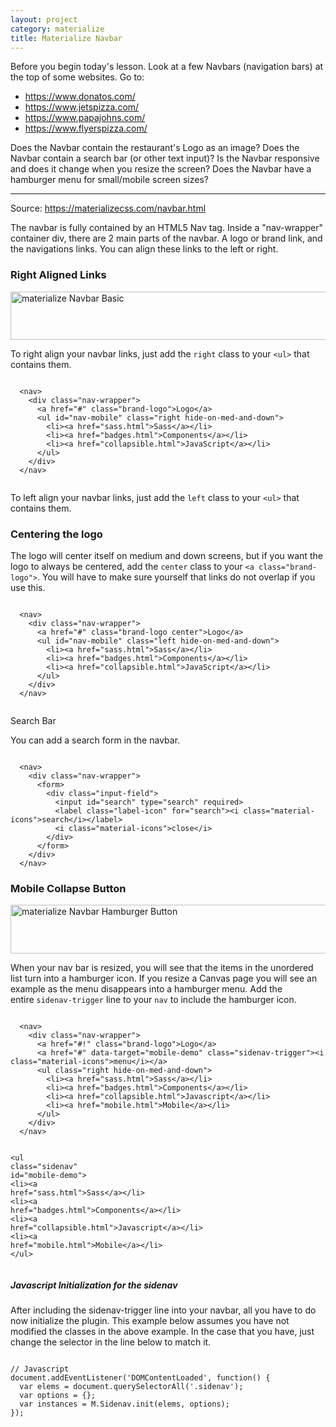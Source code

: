 ```yaml
---
layout: project
category: materialize
title: Materialize Navbar
---
```


<p>Before you begin today's lesson. Look at a few Navbars (navigation bars) at the top of some websites. Go to:</p>
<ul>
<li><a href="https://www.donatos.com/">https://www.donatos.com/ </a></li>
<li><a href="https://www.jetspizza.com/">https://www.jetspizza.com/</a></li>
<li><a href="https://www.papajohns.com/">https://www.papajohns.com/</a></li>
<li><a href="https://www.flyerspizza.com/">https://www.flyerspizza.com/</a></li>
</ul>
<p>Does the Navbar contain the restaurant's Logo as an image? Does the Navbar contain a search bar (or other text input)? Is the Navbar responsive and does it change when you resize the screen? Does the Navbar have a hamburger menu for small/mobile screen sizes?</p>
<hr>
<p>Source: <a href="https://materializecss.com/navbar.html">https://materializecss.com/navbar.html</a></p>
<div id="right" class="section scrollspy">
<p class="caption">The navbar is fully contained by an HTML5 Nav tag. Inside a "nav-wrapper" container div, there are 2 main parts of the navbar. A logo or brand link, and the navigations links. You can align these links to the left or right.</p>
<h3 class="header">Right Aligned Links</h3>
<p><img src="/wd/materialize/images/materializeNavbarBasic.png" alt="materialize Navbar Basic" width="600" height="77" data-api-endpoint="https://hilliard.instructure.com/api/v1/courses/31582/files/11658660" data-api-returntype="File"></p>
<p>To right align your navbar links, just add the<span> </span><code class=" language-markup">right</code><span> </span>class to your<span> </span><code class=" language-markup"><span class="token tag"><span class="token punctuation">&lt;</span>ul<span class="token punctuation">&gt;</span></span></code><span> </span>that contains them.</p>
<nav></nav>
<pre class=" language-markup"><code class=" language-markup">
  <span class="token tag"><span class="token punctuation">&lt;</span>nav<span class="token punctuation">&gt;</span></span>
    <span class="token tag"><span class="token punctuation">&lt;</span>div <span class="token attr-name">class</span><span class="token attr-value"><span class="token punctuation">=</span><span class="token punctuation">"</span>nav-wrapper<span class="token punctuation">"</span></span><span class="token punctuation">&gt;</span></span>
      <span class="token tag"><span class="token punctuation">&lt;</span>a <span class="token attr-name">href</span><span class="token attr-value"><span class="token punctuation">=</span><span class="token punctuation">"</span>#<span class="token punctuation">"</span></span> <span class="token attr-name">class</span><span class="token attr-value"><span class="token punctuation">=</span><span class="token punctuation">"</span>brand-logo<span class="token punctuation">"</span></span><span class="token punctuation">&gt;</span></span>Logo<span class="token tag"><span class="token punctuation">&lt;/</span>a<span class="token punctuation">&gt;</span></span>
      <span class="token tag"><span class="token punctuation">&lt;</span>ul <span class="token attr-name">id</span><span class="token attr-value"><span class="token punctuation">=</span><span class="token punctuation">"</span>nav-mobile<span class="token punctuation">"</span></span> <span class="token attr-name">class</span><span class="token attr-value"><span class="token punctuation">=</span><span class="token punctuation">"</span>right hide-on-med-and-down<span class="token punctuation">"</span></span><span class="token punctuation">&gt;</span></span>
        <span class="token tag"><span class="token punctuation">&lt;</span>li<span class="token punctuation">&gt;</span></span><span class="token tag"><span class="token punctuation">&lt;</span>a <span class="token attr-name">href</span><span class="token attr-value"><span class="token punctuation">=</span><span class="token punctuation">"</span>sass.html<span class="token punctuation">"</span></span><span class="token punctuation">&gt;</span></span>Sass<span class="token tag"><span class="token punctuation">&lt;/</span>a<span class="token punctuation">&gt;</span></span><span class="token tag"><span class="token punctuation">&lt;/</span>li<span class="token punctuation">&gt;</span></span>
        <span class="token tag"><span class="token punctuation">&lt;</span>li<span class="token punctuation">&gt;</span></span><span class="token tag"><span class="token punctuation">&lt;</span>a <span class="token attr-name">href</span><span class="token attr-value"><span class="token punctuation">=</span><span class="token punctuation">"</span>badges.html<span class="token punctuation">"</span></span><span class="token punctuation">&gt;</span></span>Components<span class="token tag"><span class="token punctuation">&lt;/</span>a<span class="token punctuation">&gt;</span></span><span class="token tag"><span class="token punctuation">&lt;/</span>li<span class="token punctuation">&gt;</span></span>
        <span class="token tag"><span class="token punctuation">&lt;</span>li<span class="token punctuation">&gt;</span></span><span class="token tag"><span class="token punctuation">&lt;</span>a <span class="token attr-name">href</span><span class="token attr-value"><span class="token punctuation">=</span><span class="token punctuation">"</span>collapsible.html<span class="token punctuation">"</span></span><span class="token punctuation">&gt;</span></span>JavaScript<span class="token tag"><span class="token punctuation">&lt;/</span>a<span class="token punctuation">&gt;</span></span><span class="token tag"><span class="token punctuation">&lt;/</span>li<span class="token punctuation">&gt;</span></span>
      <span class="token tag"><span class="token punctuation">&lt;/</span>ul<span class="token punctuation">&gt;</span></span>
    <span class="token tag"><span class="token punctuation">&lt;/</span>div<span class="token punctuation">&gt;</span></span>
  <span class="token tag"><span class="token punctuation">&lt;/</span>nav<span class="token punctuation">&gt;</span></span>
        </code></pre>
</div>
<div id="left" class="section scrollspy">
<p>To left align your navbar links, just add the<span> </span><code class=" language-markup">left</code><span> </span>class to your<span> </span><code class=" language-markup"><span class="token tag"><span class="token punctuation">&lt;</span>ul<span class="token punctuation">&gt;</span></span></code><span> </span>that contains them.</p>
<div id="search-docs" class="section scrollspy">
<div id="center" class="section scrollspy">
<h3 class="header">Centering the logo</h3>
<p>The logo will center itself on medium and down screens, but if you want the logo to always be centered, add the<span> </span><code class=" language-markup">center</code><span> </span>class to your<span> </span><code class=" language-markup"><span class="token tag"><span class="token punctuation">&lt;</span>a <span class="token attr-name">class</span><span class="token attr-value"><span class="token punctuation">=</span><span class="token punctuation">"</span>brand-logo<span class="token punctuation">"</span></span><span class="token punctuation">&gt;</span></span></code>. You will have to make sure yourself that links do not overlap if you use this.</p>
<pre class=" language-markup"><code class=" language-markup">
  <span class="token tag"><span class="token punctuation">&lt;</span>nav<span class="token punctuation">&gt;</span></span>
    <span class="token tag"><span class="token punctuation">&lt;</span>div <span class="token attr-name">class</span><span class="token attr-value"><span class="token punctuation">=</span><span class="token punctuation">"</span>nav-wrapper<span class="token punctuation">"</span></span><span class="token punctuation">&gt;</span></span>
      <span class="token tag"><span class="token punctuation">&lt;</span>a <span class="token attr-name">href</span><span class="token attr-value"><span class="token punctuation">=</span><span class="token punctuation">"</span>#<span class="token punctuation">"</span></span> <span class="token attr-name">class</span><span class="token attr-value"><span class="token punctuation">=</span><span class="token punctuation">"</span>brand-logo center<span class="token punctuation">"</span></span><span class="token punctuation">&gt;</span></span>Logo<span class="token tag"><span class="token punctuation">&lt;/</span>a<span class="token punctuation">&gt;</span></span>
      <span class="token tag"><span class="token punctuation">&lt;</span>ul <span class="token attr-name">id</span><span class="token attr-value"><span class="token punctuation">=</span><span class="token punctuation">"</span>nav-mobile<span class="token punctuation">"</span></span> <span class="token attr-name">class</span><span class="token attr-value"><span class="token punctuation">=</span><span class="token punctuation">"</span>left hide-on-med-and-down<span class="token punctuation">"</span></span><span class="token punctuation">&gt;</span></span>
        <span class="token tag"><span class="token punctuation">&lt;</span>li<span class="token punctuation">&gt;</span></span><span class="token tag"><span class="token punctuation">&lt;</span>a <span class="token attr-name">href</span><span class="token attr-value"><span class="token punctuation">=</span><span class="token punctuation">"</span>sass.html<span class="token punctuation">"</span></span><span class="token punctuation">&gt;</span></span>Sass<span class="token tag"><span class="token punctuation">&lt;/</span>a<span class="token punctuation">&gt;</span></span><span class="token tag"><span class="token punctuation">&lt;/</span>li<span class="token punctuation">&gt;</span></span>
        <span class="token tag"><span class="token punctuation">&lt;</span>li<span class="token punctuation">&gt;</span></span><span class="token tag"><span class="token punctuation">&lt;</span>a <span class="token attr-name">href</span><span class="token attr-value"><span class="token punctuation">=</span><span class="token punctuation">"</span>badges.html<span class="token punctuation">"</span></span><span class="token punctuation">&gt;</span></span>Components<span class="token tag"><span class="token punctuation">&lt;/</span>a<span class="token punctuation">&gt;</span></span><span class="token tag"><span class="token punctuation">&lt;/</span>li<span class="token punctuation">&gt;</span></span>
        <span class="token tag"><span class="token punctuation">&lt;</span>li<span class="token punctuation">&gt;</span></span><span class="token tag"><span class="token punctuation">&lt;</span>a <span class="token attr-name">href</span><span class="token attr-value"><span class="token punctuation">=</span><span class="token punctuation">"</span>collapsible.html<span class="token punctuation">"</span></span><span class="token punctuation">&gt;</span></span>JavaScript<span class="token tag"><span class="token punctuation">&lt;/</span>a<span class="token punctuation">&gt;</span></span><span class="token tag"><span class="token punctuation">&lt;/</span>li<span class="token punctuation">&gt;</span></span>
      <span class="token tag"><span class="token punctuation">&lt;/</span>ul<span class="token punctuation">&gt;</span></span>
    <span class="token tag"><span class="token punctuation">&lt;/</span>div<span class="token punctuation">&gt;</span></span>
  <span class="token tag"><span class="token punctuation">&lt;/</span>nav<span class="token punctuation">&gt;</span></span>
        </code></pre>
</div>
<div id="active-label" class="section scrollspy">

Search Bar

</div>
<nav>
<div class="nav-wrapper">
<div class="input-field"><span >You can add a search form in the navbar.</span></div>
</div>
</nav>
<pre class=" language-markup"><code class=" language-markup">
  <span class="token tag"><span class="token punctuation">&lt;</span>nav<span class="token punctuation">&gt;</span></span>
    <span class="token tag"><span class="token punctuation">&lt;</span>div <span class="token attr-name">class</span><span class="token attr-value"><span class="token punctuation">=</span><span class="token punctuation">"</span>nav-wrapper<span class="token punctuation">"</span></span><span class="token punctuation">&gt;</span></span>
      <span class="token tag"><span class="token punctuation">&lt;</span>form<span class="token punctuation">&gt;</span></span>
        <span class="token tag"><span class="token punctuation">&lt;</span>div <span class="token attr-name">class</span><span class="token attr-value"><span class="token punctuation">=</span><span class="token punctuation">"</span>input-field<span class="token punctuation">"</span></span><span class="token punctuation">&gt;</span></span>
          <span class="token tag"><span class="token punctuation">&lt;</span>input <span class="token attr-name">id</span><span class="token attr-value"><span class="token punctuation">=</span><span class="token punctuation">"</span>search<span class="token punctuation">"</span></span> <span class="token attr-name">type</span><span class="token attr-value"><span class="token punctuation">=</span><span class="token punctuation">"</span>search<span class="token punctuation">"</span></span> <span class="token attr-name">required</span><span class="token punctuation">&gt;</span></span>
          <span class="token tag"><span class="token punctuation">&lt;</span>label <span class="token attr-name">class</span><span class="token attr-value"><span class="token punctuation">=</span><span class="token punctuation">"</span>label-icon<span class="token punctuation">"</span></span> <span class="token attr-name">for</span><span class="token attr-value"><span class="token punctuation">=</span><span class="token punctuation">"</span>search<span class="token punctuation">"</span></span><span class="token punctuation">&gt;</span></span><span class="token tag"><span class="token punctuation">&lt;</span>i <span class="token attr-name">class</span><span class="token attr-value"><span class="token punctuation">=</span><span class="token punctuation">"</span>material-icons<span class="token punctuation">"</span></span><span class="token punctuation">&gt;</span></span>search<span class="token tag"><span class="token punctuation">&lt;/</span>i<span class="token punctuation">&gt;</span></span><span class="token tag"><span class="token punctuation">&lt;/</span>label<span class="token punctuation">&gt;</span></span>
          <span class="token tag"><span class="token punctuation">&lt;</span>i <span class="token attr-name">class</span><span class="token attr-value"><span class="token punctuation">=</span><span class="token punctuation">"</span>material-icons<span class="token punctuation">"</span></span><span class="token punctuation">&gt;</span></span>close<span class="token tag"><span class="token punctuation">&lt;/</span>i<span class="token punctuation">&gt;</span></span>
        <span class="token tag"><span class="token punctuation">&lt;/</span>div<span class="token punctuation">&gt;</span></span>
      <span class="token tag"><span class="token punctuation">&lt;/</span>form<span class="token punctuation">&gt;</span></span>
    <span class="token tag"><span class="token punctuation">&lt;/</span>div<span class="token punctuation">&gt;</span></span>
  <span class="token tag"><span class="token punctuation">&lt;/</span>nav<span class="token punctuation">&gt;</span></span></code></pre>
</div>
<div id="mobile-collapse" class="section scrollspy">
<h3 class="header">Mobile Collapse Button</h3>
<nav></nav>
<p><img src="/wd/materialize/images/materializeNavbarHamburgerButton.png" alt="materialize Navbar Hamburger Button" width="600" height="78" data-api-endpoint="https://hilliard.instructure.com/api/v1/courses/31582/files/11658581" data-api-returntype="File"></p>
<p>When your nav bar is resized, you will see that the items in the unordered list turn into a hamburger icon. If you resize a Canvas page you will see an example as the menu disappears into a hamburger menu. Add the entire<span> </span><code class=" language-markup">sidenav-trigger</code><span> </span>line to your<span> </span><code class=" language-markup">nav</code> to include the hamburger icon.</p>
<pre class=" language-markup"><code class=" language-markup">
  <span class="token tag"><span class="token punctuation">&lt;</span>nav<span class="token punctuation">&gt;</span></span>
    <span class="token tag"><span class="token punctuation">&lt;</span>div <span class="token attr-name">class</span><span class="token attr-value"><span class="token punctuation">=</span><span class="token punctuation">"</span>nav-wrapper<span class="token punctuation">"</span></span><span class="token punctuation">&gt;</span></span>
      <span class="token tag"><span class="token punctuation">&lt;</span>a <span class="token attr-name">href</span><span class="token attr-value"><span class="token punctuation">=</span><span class="token punctuation">"</span>#!<span class="token punctuation">"</span></span> <span class="token attr-name">class</span><span class="token attr-value"><span class="token punctuation">=</span><span class="token punctuation">"</span>brand-logo<span class="token punctuation">"</span></span><span class="token punctuation">&gt;</span></span>Logo<span class="token tag"><span class="token punctuation">&lt;/</span>a<span class="token punctuation">&gt;</span></span>
      <span class="token tag"><span class="token punctuation">&lt;</span>a <span class="token attr-name">href</span><span class="token attr-value"><span class="token punctuation">=</span><span class="token punctuation">"</span>#<span class="token punctuation">"</span></span> <span class="token attr-name">data-target</span><span class="token attr-value"><span class="token punctuation">=</span><span class="token punctuation">"</span>mobile-demo<span class="token punctuation">"</span></span> <span class="token attr-name">class</span><span class="token attr-value"><span class="token punctuation">=</span><span class="token punctuation">"</span>sidenav-trigger<span class="token punctuation">"</span></span><span class="token punctuation">&gt;</span></span><span class="token tag"><span class="token punctuation">&lt;</span>i <span class="token attr-name">class</span><span class="token attr-value"><span class="token punctuation">=</span><span class="token punctuation">"</span>material-icons<span class="token punctuation">"</span></span><span class="token punctuation">&gt;</span></span>menu<span class="token tag"><span class="token punctuation">&lt;/</span>i<span class="token punctuation">&gt;</span></span><span class="token tag"><span class="token punctuation">&lt;/</span>a<span class="token punctuation">&gt;</span></span>
      <span class="token tag"><span class="token punctuation">&lt;</span>ul <span class="token attr-name">class</span><span class="token attr-value"><span class="token punctuation">=</span><span class="token punctuation">"</span>right hide-on-med-and-down<span class="token punctuation">"</span></span><span class="token punctuation">&gt;</span></span>
        <span class="token tag"><span class="token punctuation">&lt;</span>li<span class="token punctuation">&gt;</span></span><span class="token tag"><span class="token punctuation">&lt;</span>a <span class="token attr-name">href</span><span class="token attr-value"><span class="token punctuation">=</span><span class="token punctuation">"</span>sass.html<span class="token punctuation">"</span></span><span class="token punctuation">&gt;</span></span>Sass<span class="token tag"><span class="token punctuation">&lt;/</span>a<span class="token punctuation">&gt;</span></span><span class="token tag"><span class="token punctuation">&lt;/</span>li<span class="token punctuation">&gt;</span></span>
        <span class="token tag"><span class="token punctuation">&lt;</span>li<span class="token punctuation">&gt;</span></span><span class="token tag"><span class="token punctuation">&lt;</span>a <span class="token attr-name">href</span><span class="token attr-value"><span class="token punctuation">=</span><span class="token punctuation">"</span>badges.html<span class="token punctuation">"</span></span><span class="token punctuation">&gt;</span></span>Components<span class="token tag"><span class="token punctuation">&lt;/</span>a<span class="token punctuation">&gt;</span></span><span class="token tag"><span class="token punctuation">&lt;/</span>li<span class="token punctuation">&gt;</span></span>
        <span class="token tag"><span class="token punctuation">&lt;</span>li<span class="token punctuation">&gt;</span></span><span class="token tag"><span class="token punctuation">&lt;</span>a <span class="token attr-name">href</span><span class="token attr-value"><span class="token punctuation">=</span><span class="token punctuation">"</span>collapsible.html<span class="token punctuation">"</span></span><span class="token punctuation">&gt;</span></span>Javascript<span class="token tag"><span class="token punctuation">&lt;/</span>a<span class="token punctuation">&gt;</span></span><span class="token tag"><span class="token punctuation">&lt;/</span>li<span class="token punctuation">&gt;</span></span>
        <span class="token tag"><span class="token punctuation">&lt;</span>li<span class="token punctuation">&gt;</span></span><span class="token tag"><span class="token punctuation">&lt;</span>a <span class="token attr-name">href</span><span class="token attr-value"><span class="token punctuation">=</span><span class="token punctuation">"</span>mobile.html<span class="token punctuation">"</span></span><span class="token punctuation">&gt;</span></span>Mobile<span class="token tag"><span class="token punctuation">&lt;/</span>a<span class="token punctuation">&gt;</span></span><span class="token tag"><span class="token punctuation">&lt;/</span>li<span class="token punctuation">&gt;</span></span>
      <span class="token tag"><span class="token punctuation">&lt;/</span>ul<span class="token punctuation">&gt;</span></span>
    <span class="token tag"><span class="token punctuation">&lt;/</span>div<span class="token punctuation">&gt;</span></span>
  <span class="token tag"><span class="token punctuation">&lt;/</span>nav<span class="token punctuation">&gt;</span></span>

  <span class="token tag"><span class="token punctuation">&lt;</span>ul <span class="token attr-name">class</span><span class="token attr-value"><span class="token punctuation">=</span><span class="token punctuation">"</span>sidenav<span class="token punctuation">"</span></span> <span class="token attr-name">id</span><span class="token attr-value"><span class="token punctuation">=</span><span class="token punctuation">"</span>mobile-demo<span class="token punctuation">"</span></span><span class="token punctuation">&gt;</span></span>
    <span class="token tag"><span class="token punctuation">&lt;</span>li<span class="token punctuation">&gt;</span></span><span class="token tag"><span class="token punctuation">&lt;</span>a <span class="token attr-name">href</span><span class="token attr-value"><span class="token punctuation">=</span><span class="token punctuation">"</span>sass.html<span class="token punctuation">"</span></span><span class="token punctuation">&gt;</span></span>Sass<span class="token tag"><span class="token punctuation">&lt;/</span>a<span class="token punctuation">&gt;</span></span><span class="token tag"><span class="token punctuation">&lt;/</span>li<span class="token punctuation">&gt;</span></span>
    <span class="token tag"><span class="token punctuation">&lt;</span>li<span class="token punctuation">&gt;</span></span><span class="token tag"><span class="token punctuation">&lt;</span>a <span class="token attr-name">href</span><span class="token attr-value"><span class="token punctuation">=</span><span class="token punctuation">"</span>badges.html<span class="token punctuation">"</span></span><span class="token punctuation">&gt;</span></span>Components<span class="token tag"><span class="token punctuation">&lt;/</span>a<span class="token punctuation">&gt;</span></span><span class="token tag"><span class="token punctuation">&lt;/</span>li<span class="token punctuation">&gt;</span></span>
    <span class="token tag"><span class="token punctuation">&lt;</span>li<span class="token punctuation">&gt;</span></span><span class="token tag"><span class="token punctuation">&lt;</span>a <span class="token attr-name">href</span><span class="token attr-value"><span class="token punctuation">=</span><span class="token punctuation">"</span>collapsible.html<span class="token punctuation">"</span></span><span class="token punctuation">&gt;</span></span>Javascript<span class="token tag"><span class="token punctuation">&lt;/</span>a<span class="token punctuation">&gt;</span></span><span class="token tag"><span class="token punctuation">&lt;/</span>li<span class="token punctuation">&gt;</span></span>
    <span class="token tag"><span class="token punctuation">&lt;</span>li<span class="token punctuation">&gt;</span></span><span class="token tag"><span class="token punctuation">&lt;</span>a <span class="token attr-name">href</span><span class="token attr-value"><span class="token punctuation">=</span><span class="token punctuation">"</span>mobile.html<span class="token punctuation">"</span></span><span class="token punctuation">&gt;</span></span>Mobile<span class="token tag"><span class="token punctuation">&lt;/</span>a<span class="token punctuation">&gt;</span></span><span class="token tag"><span class="token punctuation">&lt;/</span>li<span class="token punctuation">&gt;</span></span>
  <span class="token tag"><span class="token punctuation">&lt;/</span>ul<span class="token punctuation">&gt;</span></span>
          </code></pre>
<h5>Javascript Initialization for the sidenav</h5>
<p>After including the sidenav-trigger line into your navbar, all you have to do now initialize the plugin. This example below assumes you have not modified the classes in the above example. In the case that you have, just change the selector in the line below to match it.</p>
<pre class=" language-javascript"><code class=" language-javascript">
// Javascript<br>document<span class="token punctuation">.</span><span class="token function">addEventListener</span><span class="token punctuation">(</span><span class="token string">'DOMContentLoaded'</span><span class="token punctuation">,</span> <span class="token keyword">function</span><span class="token punctuation">(</span><span class="token punctuation">)</span> <span class="token punctuation">{</span>
  <span class="token keyword">var</span> elems <span class="token operator">=</span> document<span class="token punctuation">.</span><span class="token function">querySelectorAll</span><span class="token punctuation">(</span><span class="token string">'.sidenav'</span><span class="token punctuation">)</span><span class="token punctuation">;<br></span>  var options = {};
  <span class="token keyword">var</span> instances <span class="token operator">=</span> M<span class="token punctuation">.</span>Sidenav<span class="token punctuation">.</span><span class="token function">init</span><span class="token punctuation">(</span>elems<span class="token punctuation">,</span> options<span class="token punctuation">)</span><span class="token punctuation">;</span>
<span class="token punctuation">}</span><span class="token punctuation">)</span><span class="token punctuation">;</span>
</code></pre>
</div>
</div>
